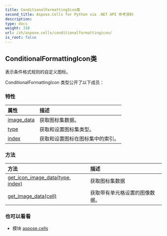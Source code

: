 ```yaml
---
title: ConditionalFormattingIcon类
second_title: Aspose.Cells for Python via .NET API 参考资料
description:
type: docs
weight: 310
url: /zh/aspose.cells/conditionalformattingicon/
is_root: false
---
```

## ConditionalFormattingIcon类
表示条件格式规则的自定义图标。



ConditionalFormattingIcon 类型公开了以下成员：

### 特性
|属性|描述|
| :- | :- |
| [image_data](/cells/python-net/zh/aspose.cells/conditionalformattingicon/image_data) |获取图标集数据。|
| [type](/cells/python-net/zh/aspose.cells/conditionalformattingicon/type) |获取和设置图标集类型。|
| [index](/cells/python-net/zh/aspose.cells/conditionalformattingicon/index) |获取和设置图标在图标集中的索引。|


### 方法
|方法|描述|
| :- | :- |
| [get_icon_image_data(type, index)](/cells/python-net/zh/aspose.cells/conditionalformattingicon/get_icon_image_data/#IconSetType-int) |获取图标集数据|
| [get_image_data(cell)](/cells/python-net/zh/aspose.cells/conditionalformattingicon/get_image_data/#Cell) |获取带有单元格设置的图像数据。|



### 也可以看看
* 模块 [aspose.cells](..)
